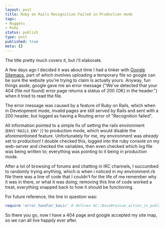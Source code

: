 ```yaml
---
layout: post
title: Ruby on Rails Recognition Failed in Production mode
tags:
- Nuggets
- Ruby
status: publish
type: post
published: true
meta: {}
---
```

The title pretty much covers it, but i'll elaborate.

A few days ago I decided it was about time I had a tinker with [Google Sitemaps](http://www.google.com/webmasters/sitemaps), part of which involves uploading a temporary file so google can be sure the website you're trying to claim is actually yours. Anyway, fun things aside, google gave me an error message ("We've detected that your 404 (file not found) error page returns a status of 200 (OK) in the header.") when it tried to read the file.

<!-- more -->

The error message was caused by a feature of Ruby on Rails, which when in Development mode, invalid pages are still served by Rails and sent with a 200 header, but logged as having a Routing error of "Recognition failed".

All information pointed to a simple fix of setting the rails environment (`ENV['RAILS_ENV']`) to production mode, which would disable the aforementioned feature. Unfortunately for me, my environment was *already* set to production! I double checked this, logged into the ruby console on my web-server and checked the variables, then even checked which log file was being written to; everything was pointing to it being in production mode.

After a lot of browsing of forums and chatting in IRC channels, I succumbed to randomly trying anything, which is when i noticed in my environment.rb file there was a line of code that I couldn't for the life of me remember why it was in there, or what it was doing; removing this line of code worked a treat, everything snapped back to how it should be functioning.

For future reference, the line in question was:

``` ruby
require 'error_handler_basic' # defines AC::Base#rescue_action_in_public
```

So there you go, now I have a 404 page and google accepted my site map, so we can all live happily ever after.
